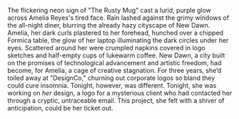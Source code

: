The flickering neon sign of "The Rusty Mug" cast a lurid, purple glow across Amelia Reyes's tired face. Rain lashed against the grimy windows of the all-night diner, blurring the already hazy cityscape of New Dawn.  Amelia, her dark curls plastered to her forehead, hunched over a chipped Formica table, the glow of her laptop illuminating the dark circles under her eyes. Scattered around her were crumpled napkins covered in logo sketches and half-empty cups of lukewarm coffee.  New Dawn, a city built on the promises of technological advancement and artistic freedom, had become, for Amelia, a cage of creative stagnation.  For three years, she’d toiled away at "DesignCo," churning out corporate logos so bland they could cure insomnia. Tonight, however, was different. Tonight, she was working on *her* design, a logo for a mysterious client who had contacted her through a cryptic, untraceable email. This project, she felt with a shiver of anticipation, could be her ticket out.
